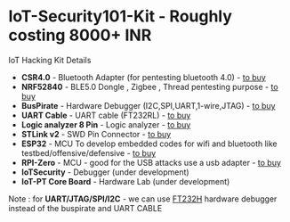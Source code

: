 # IoT-Security101-Kit - Roughly costing 8000+ INR
IoT Hacking Kit Details

  - **CSR4.0**           - Bluetooth Adapter (for pentesting bluetooth 4.0) - [to buy](https://amzn.to/2SYWhIg)
  - **NRF52840**         - BLE5.0 Dongle , Zigbee , Thread pentesting purpose  - [to buy](https://in.element14.com/nordic-semiconductor/nrf52840-dongle/bluetooth-module-v5-2mbps/dp/2902521)
  - **BusPirate**         - Hardware Debugger (I2C,SPI,UART,1-wire,JTAG)    - [to buy](https://www.evelta.com/bus-pirate-v4-seeed-studio/)
  - **UART Cable**        - UART cable (FT232RL)  - [to buy](https://amzn.to/3v0USPu)
  - **Logic analyzer 8 Pin**  - Logic analyzer  - [to buy](https://amzn.to/3yhs47s)
  - **STLink v2**         - SWD Pin Connector  - [to buy](https://amzn.to/3uXm8hI)
  - **ESP32**             - MCU To develop embedded codes for wifi and bluetooth like testbed/offensive/defensive - [to buy](https://amzn.to/33RSRZW)
  - **RPI-Zero**          - MCU - good for the USB attacks use a usb adapter - [to buy](https://amzn.to/3hyDBcK)
  - **IoTSecurity**       - Debugger (under development)
  - **IoT-PT Core Board**    - Hardware Lab (under development)


Note : for **UART/JTAG/SPI/I2C**  - we can use [FT232H](https://amzn.to/3byjE1K) hardware debugger instead of the buspirate and UART CABLE
